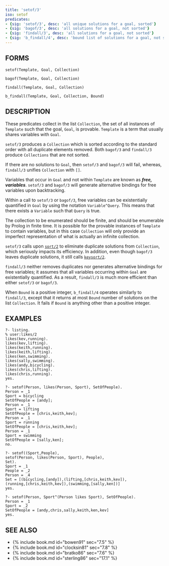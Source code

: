 ```yaml
---
title: 'setof/3'
iso: setof
predicates:
- {sig: 'setof/3', desc: 'all unique solutions for a goal, sorted'}
- {sig: 'bagof/3', desc: 'all solutions for a goal, not sorted'}
- {sig: 'findall/3', desc: 'all solutions for a goal, not sorted'}
- {sig: 'b_findall/4', desc: 'bound list of solutions for a goal, not sorted'}
---
```


## FORMS

```
setof(Template, Goal, Collection)

bagof(Template, Goal, Collection)

findall(Template, Goal, Collection)

b_findall(Template, Goal, Collection, Bound)
```

## DESCRIPTION

These predicates collect in the list `Collection`, the set of all instances of `Template` such that the goal, `Goal`, is provable. `Template` is a term that usually shares variables with `Goal`.

`setof/3` produces a `Collection` which is sorted according to the standard order with all duplicate elements removed. Both `bagof/3` and `findall/3` produce `Collections` that are not sorted.

If there are no solutions to `Goal`, then `setof/3` and `bagof/3` will fail, whereas, `findall/3` unifies `Collection` with `[]`.

Variables that occur in `Goal` and not within `Template` are known as __*free, variables*__. `setof/3` and `bagof/3` will generate alternative bindings for free variables upon backtracking.

Within a call to `setof/3` or `bagof/3`, free variables can be existentially quantified in `Goal` by using the notation `Variable^Query`. This means that there exists a `Variable` such that `Query` is true.

The collection to be enumerated should be finite, and should be enumerable by Prolog in finite time. It is possible for the provable instances of `Template` to contain variables, but in this case `Collection` will only provide an imperfect representation of what is actually an infinite collection.

`setof/3` calls upon [`sort/2`](sort.html) to eliminate duplicate solutions from `Collection`, which seriously impacts its efficiency. In addition, even though `bagof/3` leaves duplicate solutions, it still calls [`keysort/2`](sort.html).

`findall/3` neither removes duplicates nor generates alternative bindings for free variables; it assumes that all variables occurring within `Goal` are existentially quantified. As a result, `findall/3` is much more efficient than either `setof/3` or `bagof/3`.

When `Bound` is a positive integer, `b_findall/4` operates similarly to `findall/3`, except that it returns at most `Bound` number of solutions on the list `Collection`. It fails if `Bound` is anything other than a positive integer.


## EXAMPLES

```
?- listing.
% user:likes/2
likes(kev,running).
likes(kev,lifting).
likes(keith,running).
likes(keith,lifting).
likes(ken,swimming).
likes(sally,swimming).
likes(andy,bicycling).
likes(chris,lifting).
likes(chris,running).
yes.
```
```
?- setof(Person, likes(Person, Sport), SetOfPeople).
Person = _1
Sport = bicycling
SetOfPeople = [andy];
Person = _1
Sport = lifting
SetOfPeople = [chris,keith,kev];
Person = _1
Sport = running
SetOfPeople = [chris,keith,kev];
Person = _1
Sport = swimming
SetOfPeople = [sally,ken];
no.
```
```
?- setof((Sport,People),
setof(Person, likes(Person, Sport), People),
Set).
Sport = _1
People = _2
Person = _4
Set = [(bicycling,[andy]),(lifting,[chris,keith,kev]),
(running,[chris,keith,kev]),(swimming,[sally,ken])]
yes.
```
```
?- setof(Person, Sport^(Person likes Sport), SetOfPeople).
Person = _1
Sport = _2
SetOfPeople = [andy,chris,sally,keith,ken,kev]
yes.
```

## SEE ALSO

- {% include book.md id="bowen91"    sec="7.5" %}
- {% include book.md id="clocksin81" sec="7.8" %}
- {% include book.md id="bratko86"   sec="7.6" %}
- {% include book.md id="sterling86" sec="17.1" %}
